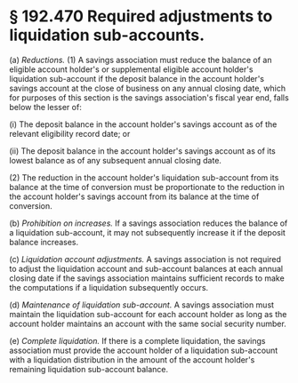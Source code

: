 # § 192.470   Required adjustments to liquidation sub-accounts.

(a) *Reductions.* (1) A savings association must reduce the balance of an eligible account holder's or supplemental eligible account holder's liquidation sub-account if the deposit balance in the account holder's savings account at the close of business on any annual closing date, which for purposes of this section is the savings association's fiscal year end, falls below the lesser of:


(i) The deposit balance in the account holder's savings account as of the relevant eligibility record date; or


(ii) The deposit balance in the account holder's savings account as of its lowest balance as of any subsequent annual closing date.


(2) The reduction in the account holder's liquidation sub-account from its balance at the time of conversion must be proportionate to the reduction in the account holder's savings account from its balance at the time of conversion.


(b) *Prohibition on increases.* If a savings association reduces the balance of a liquidation sub-account, it may not subsequently increase it if the deposit balance increases.


(c) *Liquidation account adjustments.* A savings association is not required to adjust the liquidation account and sub-account balances at each annual closing date if the savings association maintains sufficient records to make the computations if a liquidation subsequently occurs.


(d) *Maintenance of liquidation sub-account.* A savings association must maintain the liquidation sub-account for each account holder as long as the account holder maintains an account with the same social security number.


(e) *Complete liquidation.* If there is a complete liquidation, the savings association must provide the account holder of a liquidation sub-account with a liquidation distribution in the amount of the account holder's remaining liquidation sub-account balance.




